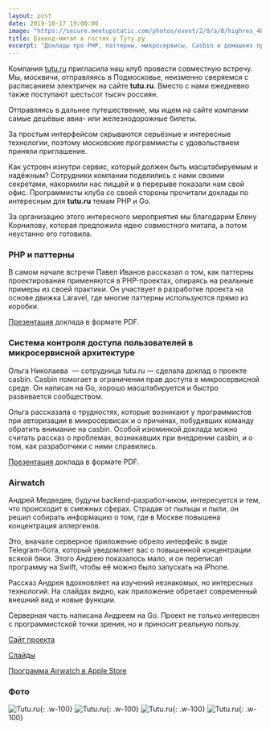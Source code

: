 ```yaml
---
layout: post
date: 2019-10-17 19:00:00
image: "https://secure.meetupstatic.com/photos/event/2/0/a/8/highres_485588360.jpeg"
title: Бэкенд-митап в гостях у Туту.ру
excerpt: "Доклады про PHP, паттерны, микросервисы, Casbin и домашних проект на Go и Swift."
---
```


Компания [tutu.ru](https://www.tutu.ru/) пригласила наш клуб провести совместную встречу. Мы, москвичи, отправляясь в Подмосковье, неизменно сверяемся с расписанием электричек на сайте **tutu.ru**. Вместо с нами ежедневно также поступают шестьсот тысяч россиян.

Отправляясь в дальнее путешествение, мы ищем на сайте компании самые дешёвые авиа- или железнодорожные билеты.

За простым интерфейсом скрываются серьёзные и интересные технологии, поэтому московские программисты с удовольствием приняли приглашение.

Как устроен изнутри сервис, который должен быть масштабируемым и надёжным? Сотрудники компании поделились с нами своими секретами, накормили нас пиццей и в перерыве показали нам свой офис. Программисты клуба со своей стороны прочитали доклады по интересным для **tutu.ru** темам PHP и Go.

За организацию этого интересного мероприятия мы благодарим Елену Корнилову, которая предложила идею совместного митапа, а потом неустанно его готовила.

### PHP и паттерны

В самом начале встречи Павел Иванов рассказал о том, как паттерны проектирования применяются в PHP-проектах, опираясь на реальные примеры из своей практики. Он участвует в разработке проекта на основе движка Laravel, где многие паттерны используются прямо из коробки.

[Презентация](/downloads/laravel-php-patterns.pdf) доклада в формате PDF.

### Система контроля доступа пользователей в микросервисной архитектуре

Ольга Николаева  — сотрудница tutu.ru — сделала доклад о проекте casbin. Casbin помогает в ограничении прав доступа в микросервисной среде. Он написан на Go, хорошо масштабируется и быстро развивается сообществом.

Ольга рассказала о трудностях, которые возникают у программистов при авторизации в микросервисах и о причинах, побудивших команду обратить внимание на casbin. Особой изюминкой доклада можно считать рассказ о проблемах, возникавших при внедрении casbin, и о том, как разработчики с ними справились.

[Презентация](/downloads/casbin.pdf) доклада в формате PDF.

### Airwatch

Андрей Медведев, будучи backend-разработчиком, интересуется и тем, что происходит в смежных сферах. Страдая от пыльцы и пыли, он решил собирать информацию о том, где в Москве повышена концентрация аллергенов.

Это, вначале серверное приложение обрело интерфейс в виде Telegram-бота, который уведомляет вас о повышенной концентрации всякой бяки. Этого Андрею показалось мало, и он переписал программу на Swift, чтобы её можно было запускать на iPhone.

Рассказ Андрея вдохновляет на изучений незнакомых, но интересных технологий. На слайдах видно, как приложение обретает современный внешний вид и новые функции.

Серверная часть написана Андреем на Go. Проект не только интересен с программистской точки зрения, но и приносит реальную пользу.

[Сайт проекта](https://airwatch.andmed.org/airwatch/index)

[Слайды](https://airwatch.andmed.org/airwatch/pub/presentation/)

[Программа Airwatch в Apple Store](https://apps.apple.com/app/id1458144886)

### Фото

![Tutu.ru](https://secure.meetupstatic.com/photos/event/4/a/4/3/highres_485839011.jpeg){: .w-100}
![Tutu.ru](https://secure.meetupstatic.com/photos/event/4/a/4/1/highres_485839009.jpeg){: .w-100}
![Tutu.ru](https://secure.meetupstatic.com/photos/event/4/a/3/c/highres_485839004.jpeg){: .w-100}
![Tutu.ru](https://secure.meetupstatic.com/photos/event/4/a/3/9/highres_485839001.jpeg){: .w-100}
